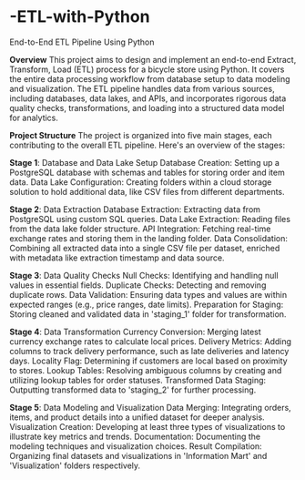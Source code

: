 # -ETL-with-Python
End-to-End ETL Pipeline Using Python


**Overview**
This project aims to design and implement an end-to-end Extract, Transform, Load (ETL) process for a bicycle store using Python. It covers the entire data processing workflow from database setup to data modeling and visualization. The ETL pipeline handles data from various sources, including databases, data lakes, and APIs, and incorporates rigorous data quality checks, transformations, and loading into a structured data model for analytics.

**Project Structure**
The project is organized into five main stages, each contributing to the overall ETL pipeline. Here's an overview of the stages:

**Stage 1**: Database and Data Lake Setup
Database Creation: Setting up a PostgreSQL database with schemas and tables for storing order and item data.
Data Lake Configuration: Creating folders within a cloud storage solution to hold additional data, like CSV files from different departments.

**Stage 2**: Data Extraction
Database Extraction: Extracting data from PostgreSQL using custom SQL queries.
Data Lake Extraction: Reading files from the data lake folder structure.
API Integration: Fetching real-time exchange rates and storing them in the landing folder.
Data Consolidation: Combining all extracted data into a single CSV file per dataset, enriched with metadata like extraction timestamp and data source.

**Stage 3**: Data Quality Checks
Null Checks: Identifying and handling null values in essential fields.
Duplicate Checks: Detecting and removing duplicate rows.
Data Validation: Ensuring data types and values are within expected ranges (e.g., price ranges, date limits).
Preparation for Staging: Storing cleaned and validated data in 'staging_1' folder for transformation.

**Stage 4**: Data Transformation
Currency Conversion: Merging latest currency exchange rates to calculate local prices.
Delivery Metrics: Adding columns to track delivery performance, such as late deliveries and latency days.
Locality Flag: Determining if customers are local based on proximity to stores.
Lookup Tables: Resolving ambiguous columns by creating and utilizing lookup tables for order statuses.
Transformed Data Staging: Outputting transformed data to 'staging_2' for further processing.

**Stage 5**: Data Modeling and Visualization
Data Merging: Integrating orders, items, and product details into a unified dataset for deeper analysis.
Visualization Creation: Developing at least three types of visualizations to illustrate key metrics and trends.
Documentation: Documenting the modeling techniques and visualization choices.
Result Compilation: Organizing final datasets and visualizations in 'Information Mart' and 'Visualization' folders respectively.


